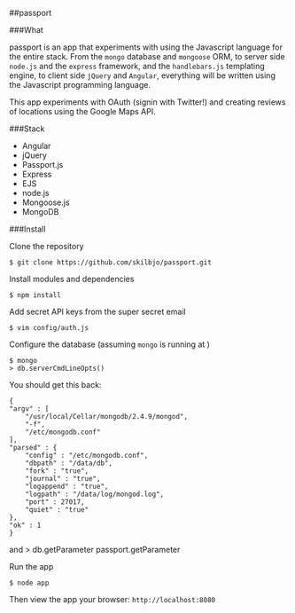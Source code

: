 ##passport

###What

passport is an app that experiments with using the Javascript language for the entire stack. From the `mongo` database and `mongoose` ORM, to server side `node.js` and the `express` framework, and the `handlebars.js` templating engine, to client side `jQuery` and `Angular`, everything will be written using the Javascript programming language.

This app experiments with OAuth (signin with Twitter!) and creating reviews of locations using the Google Maps API.


###Stack

- Angular
- jQuery
- Passport.js
- Express
- EJS
- node.js
- Mongoose.js
- MongoDB

###Install

Clone the repository

	$ git clone https://github.com/skilbjo/passport.git
	
Install modules and dependencies
	
	$ npm install
	
Add secret API keys from the super secret email
	
	$ vim config/auth.js
	
Configure the database (assuming `mongo` is running at )

	$ mongo
	> db.serverCmdLineOpts()

You should get this back:
```
{
"argv" : [
	"/usr/local/Cellar/mongodb/2.4.9/mongod",
	"-f",
	"/etc/mongodb.conf"
],
"parsed" : {
	"config" : "/etc/mongodb.conf",
	"dbpath" : "/data/db",
	"fork" : "true",
	"journal" : "true",
	"logappend" : "true",
	"logpath" : "/data/log/mongod.log",
	"port" : 27017,
	"quiet" : "true"
},
"ok" : 1
}
```

and
	> db.getParameter
	passport.getParameter
	
Run the app

	$ node app
	
Then view the app your browser:  `http://localhost:8080`